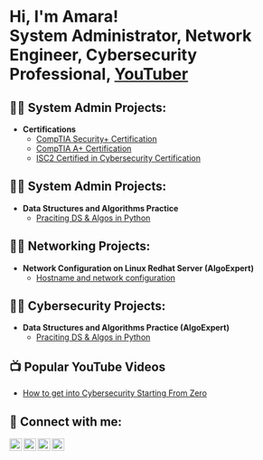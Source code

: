 <h1>Hi, I'm Amara! <br/>System Administrator</a>,  <a>Network Engineer</a>, <a>Cybersecurity Professional</a>, <a href="https://www.youtube.com/c/joshmadakor">YouTuber</a></h1>

<h2>👨‍💻 System Admin Projects:</h2>

- <b>Certifications</b>
  - [CompTIA Security+ Certification](https://www.credly.com/badges/015be6ff-a858-4562-b35d-ae2d03cb5387/public_url)
  - [CompTIA A+ Certification](https://www.credly.com/badges/b52dc781-0fb8-4af7-90b0-259ec65a7504/public_url)
  - [ISC2 Certified in Cybersecurity Certification](https://www.credly.com/badges/015be6ff-a858-4562-b35d-ae2d03cb5387/public_url)
 
<h2>👨‍💻 System Admin Projects:</h2>

- <b>Data Structures and Algorithms Practice </b>
  - [Praciting DS & Algos in Python](https://github.com/joshmadakor1/Algorithms-Practice)
 
<h2>👨‍💻 Networking Projects:</h2>

- <b> Network Configuration on Linux Redhat Server (AlgoExpert)</b>
  - [Hostname and network configuration](https://www.youtube.com/watch?v=rRlnx_KTwJQ&t=177s)
 
<h2>👨‍💻 Cybersecurity Projects:</h2>

- <b>Data Structures and Algorithms Practice (AlgoExpert)</b>
  - [Praciting DS & Algos in Python](https://github.com/joshmadakor1/Algorithms-Practice) 

<h2>📺 Popular YouTube Videos</h2>

- [How to get into Cybersecurity Starting From Zero](https://www.youtube.com/watch?v=a83ASGn_V_s)

<h2> 🤳 Connect with me:</h2>

[<img align="left" alt="JoshMadakor | YouTube" width="22px" src="https://cdn.jsdelivr.net/npm/simple-icons@v3/icons/youtube.svg" />][youtube]
[<img align="left" alt="JoshMadakor | Twitter" width="22px" src="https://cdn.jsdelivr.net/npm/simple-icons@v3/icons/twitter.svg" />][twitter]
[<img align="left" alt="JoshMadakor | LinkedIn" width="22px" src="https://cdn.jsdelivr.net/npm/simple-icons@v3/icons/linkedin.svg" />][linkedin]
[<img align="left" alt="JoshMadakor | Instagram" width="22px" src="https://cdn.jsdelivr.net/npm/simple-icons@v3/icons/instagram.svg" />][instagram]

[twitter]: https://twitter.com/joshmadakor
[youtube]: https://www.youtube.com/c/joshmadakor
[instagram]: https://www.instagram.com/joshmadakor/
[linkedin]: https://linkedin.com/in/joshmadakor

<!--
**joshmadakor1/joshmadakor1** is a ✨ _special_ ✨ repository because its `README.md` (this file) appears on your GitHub profile.

Here are some ideas to get you started:

- 🔭 I’m currently working on ...
- 🌱 I’m currently learning ...
- 👯 I’m looking to collaborate on ...
- 🤔 I’m looking for help with ...
- 💬 Ask me about ...
- 📫 How to reach me: ...
- 😄 Pronouns: ...
- ⚡ Fun fact: ...
-->

